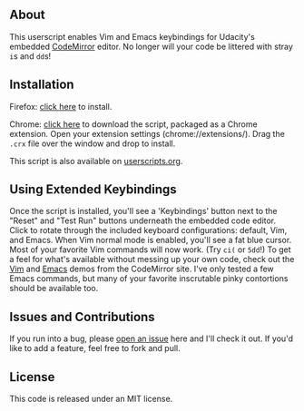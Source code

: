 ## About
This userscript enables Vim and Emacs keybindings for Udacity's embedded 
[CodeMirror](http://codemirror.net/) editor. No longer will your code be littered
with stray `i`s and `dd`s!

## Installation
Firefox: [click here](http://ecmendenhall.github.com/udacity-keybindings/udacity-extended-keybindings.user.js)
to install.

Chrome: [click here](http://ecmendenhall.github.com/udacity-keybindings/udacity-extended-keybindings.crx) 
to download the script, packaged as a Chrome extension. Open your extension settings 
(chrome://extensions/). Drag the `.crx` file over the window and drop to install.

This script is also available on [userscripts.org](http://userscripts.org/scripts/show/156966).

## Using Extended Keybindings
Once the script is installed, you'll see a 'Keybindings' button next to the "Reset" and "Test Run"
buttons underneath the embedded code editor. Click to rotate through the included keyboard
configurations: default, Vim, and Emacs. When Vim normal mode is enabled, you'll see
a fat blue cursor. Most of your favorite Vim commands will now work. (Try `ci(` or `5dd`!)
To get a feel for what's available without messing up your own code, check out the 
[Vim](http://codemirror.net/demo/vim.html) and [Emacs](http://codemirror.net/demo/emacs.html)
demos from the CodeMirror site. I've only tested a few Emacs commands, but many of your
favorite inscrutable pinky contortions should be available too.

## Issues and Contributions
If you run into a bug, please [open an issue](https://github.com/ecmendenhall/udacity-keybindings/issues)
here and I'll check it out. If you'd like to add a feature, feel free to fork and pull.
 
## License
This code is released under an MIT license.
